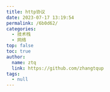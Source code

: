 ```yaml
---
title: http协议
date: 2023-07-17 13:19:54
permalink: /6b0d62/
categories: 
  - 技术栈
  - 网络
top: false
toc: true
author: 
  name: ztq
  link: https://github.com/zhangtqup
tags: 
  - null
---
```

